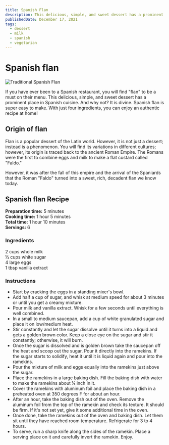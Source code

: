 ```yaml
---
title: Spanish Flan
description: This delicious, simple, and sweet dessert has a prominent place in Spanish cuisine.
publishedDate: December 17, 2021
tags:
  - dessert
  - milk
  - spanish
  - vegetarian
---
```


# Spanish flan

![Traditional Spanish Flan](/flan.jpg "image")

If you have ever been to a Spanish restaurant, you will find &quot;flan&quot; to be a must on their menu. This delicious, simple, and sweet dessert has a prominent place in Spanish cuisine. And why not? It is divine. Spanish flan is super easy to make. With just four ingredients, you can enjoy an authentic recipe at home!

## Origin of flan

Flan is a popular dessert of the Latin world. However, it is not just a dessert; instead is a phenomenon. You will find its variations in different cultures; however, its origin is traced back to the ancient Roman Empire. The Romans were the first to combine eggs and milk to make a flat custard called &quot;Faldo.&quot;

However, it was after the fall of this empire and the arrival of the Spaniards that the Roman &quot;Faldo&quot; turned into a sweet, rich, decadent flan we know today.

## Spanish flan Recipe

**Preparation time:** 5 minutes  
**Cooking time:** 1 hour 5 minutes  
**Total time:** 1 hour 10 minutes  
**Servings:** 6

### Ingredients

2 cups whole milk  
½ cups white sugar  
4 large eggs  
1 tbsp vanilla extract

### Instructions

- Start by cracking the eggs in a standing mixer&#39;s bowl.
- Add half a cup of sugar, and whisk at medium speed for about 3 minutes or until you get a creamy mixture.
- Pour milk and vanilla extract. Whisk for a few seconds until everything is well combined.
- In a small to medium saucepan, add a cup of white granulated sugar and place it on low/medium heat.
- Stir constantly and let the sugar dissolve until it turns into a liquid and gets a golden brown color. Keep a close eye on the sugar and stir it constantly; otherwise, it will burn.
- Once the sugar is dissolved and is golden brown take the saucepan off the heat and scoop out the sugar. Pour it directly into the ramekins. If the sugar starts to solidify, heat it until it is liquid again and pour into the ramekins.
- Pour the mixture of milk and eggs equally into the ramekins just above the sugar.
- Place the ramekins in a large baking dish. Fill the baking dish with water to make the ramekins about ¼ inch in it.
- Cover the ramekins with aluminum foil and place the baking dish in a preheated oven at 350 degrees F for about an hour.
- After an hour, take the baking dish out of the oven. Remove the aluminum foil from the top of the ramekin and check its texture. It should be firm. If it&#39;s not set yet, give it some additional time in the oven.
- Once done, take the ramekins out of the oven and baking dish. Let them sit until they have reached room temperature. Refrigerate for 3 to 4 hours.
- To serve, run a sharp knife along the sides of the ramekin. Place a serving place on it and carefully invert the ramekin. Enjoy.
